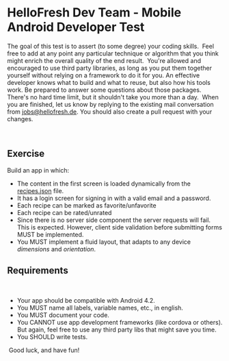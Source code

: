 # HelloFresh Dev Team - Mobile Android Developer Test

The goal of this test is to assert (to some degree) your coding skills.
​
Feel free to add at any point any particular technique or algorithm that you think might enrich the overall quality of the end result.
​
You're allowed and encouraged to use third party libraries, as long as you put them together yourself without relying on a framework to do it for you. An effective developer knows what to build and what to reuse, but also how his tools work. Be prepared to answer some questions about those packages.
​
There's no hard time limit, but it shouldn't take you more than a day.
​
When you are finished, let us know by replying to the existing mail conversation from jobs@hellofresh.de. You should also create a pull request with your changes.

​
## Exercise

Build an app in which:
​
* The content in the first screen is loaded dynamically from the [recipes.json](recipes.json) file.
​
* It has a login screen for signing in with a valid email and a password.
​
* Each recipe can be marked as favorite/unfavorite
​
* Each recipe can be rated/unrated
​
* Since there is no server side component the server requests will fail. This is expected.
However, client side validation before submitting forms MUST be implemented.
​
* You MUST implement a fluid layout, that adapts to any device _dimensions_ and _orientation_.


## Requirements
​
* Your app should be compatible with Android 4.2.
​
* You MUST name all labels, variable names, etc., in english.
​
* You MUST document your code.
​
* You CANNOT use app development frameworks (like cordova or others). But again, feel free to use any third party libs that might save you time.
​
* You SHOULD write tests.

​
Good luck, and have fun!
